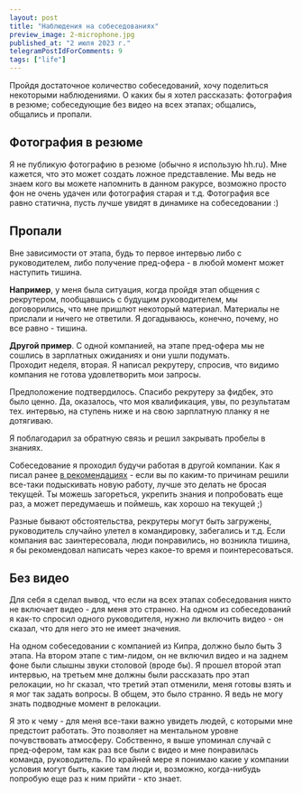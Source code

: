 ```yaml
---
layout: post
title: "Наблюдения на собеседованиях"
preview_image: 2-microphone.jpg
published_at: "2 июля 2023 г."
telegramPostIdForComments: 9
tags: ["life"]
---
```


Пройдя достаточное количество собеседований, хочу поделиться некоторыми наблюдениями. О каких бы я хотел рассказать: фотография в резюме; собеседующие без видео на всех этапах; общались, общались и пропали.  

## Фотография в резюме
Я не публикую фотографию в резюме (обычно я использую hh.ru). Мне кажется, что это может создать ложное представление. Мы ведь не знаем кого вы можете напомнить в данном ракурсе, возможно просто фон не очень удачен или фотография старая и т.д. Фотография все равно статична, пусть лучше увидят в динамике на собеседовании :)

## Пропали
Вне зависимости от этапа, будь то первое интервью либо с руководителем, либо получение пред-офера - в любой момент может наступить тишина.

**Например**, у меня была ситуация, когда пройдя этап общения с рекрутером, пообщавшись с будущим руководителем, мы договорились, что мне пришлют некоторый материал. Материалы не прислали и ничего не ответили. Я догадываюсь, конечно, почему, но все равно - тишина.  

**Другой пример**. С одной компанией, на этапе пред-офера мы не сошлись в зарплатных ожиданиях и они ушли подумать.  
Проходит неделя, вторая. Я написал рекрутеру, спросив, что видимо компания не готова удовлетворить мои запросы.

Предположение подтвердилось. Спасибо рекрутеру за фидбек, это было ценно. Да, оказалось, что моя квалификация, увы, по результатам тех. интервью, на ступень ниже и на свою зарплатную планку я не дотягиваю.  

Я поблагодарил за обратную связь и решил закрывать пробелы в знаниях.  

Собеседование я проходил будучи работая в другой компании. Как я писал ранее [в рекомендациях](/1-v-naputstvie-postigausim-etot-neprostoj-put/#я-ухожу) - если вы по каким-то причинам решили все-таки  подыскивать новую работу, лучше это делать не бросая текущей. Ты можешь загореться, укрепить знания и попробовать еще раз, а может передумаешь и поймешь, как хорошо на текущей ;) 

Разные бывают обстоятельства, рекрутеры могут быть загружены, руководитель случайно улетел в командировку, забегались и т.д. Если компания вас заинтересовала, люди понравились, но возникла тишина, я бы рекомендовал написать через какое-то время и поинтересоваться.

## Без видео

Для себя я сделал вывод, что если на всех этапах собеседования никто не включает видео - для меня это странно. На одном из собеседований я как-то спросил одного руководителя, нужно ли включить видео - он сказал, что для него это не имеет значения. 

На одном собеседовании с компанией из Кипра, должно было быть 3 этапа. На втором этапе с тим-лидом, он не включил видео и на заднем фоне были слышны звуки столовой (вроде бы). Я прошел второй этап интервью, на третьем мне должны были рассказать про этап релокации, но hr сказал, что третий этап отменили, меня готовы взять и я мог так задать вопросы. В общем, это было странно. Я ведь не могу знать подводные момент в релокации.

Я это к чему - для меня все-таки важно увидеть людей, с которыми мне предстоит работать. Это позволяет на ментальном уровне почувствовать атмосферу. Собственно, я выше упоминал случай с пред-офером, там как раз все были с видео и мне понравилась команда, руководитель. По крайней мере я понимаю какие у компании условия могут быть, какие там люди и, возможно, когда-нибудь попробую еще раз к ним прийти - кто знает.